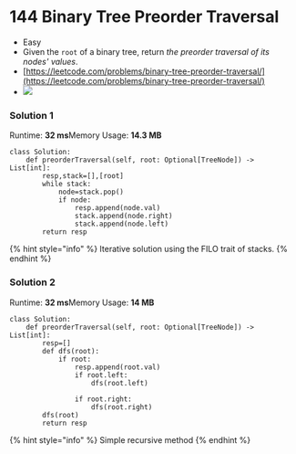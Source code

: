 # 144 Binary Tree Preorder Traversal

* Easy
* Given the `root` of a binary tree, return _the preorder traversal of its nodes' values_.
* [https://leetcode.com/problems/binary-tree-preorder-traversal/](https://leetcode.com/problems/binary-tree-preorder-traversal/)
* ![](<../../../../../.gitbook/assets/image (277).png>)

### Solution 1

Runtime: **32 ms**Memory Usage: **14.3 MB**

```
class Solution:
    def preorderTraversal(self, root: Optional[TreeNode]) -> List[int]:
        resp,stack=[],[root]
        while stack:
            node=stack.pop()
            if node:
                resp.append(node.val)
                stack.append(node.right)
                stack.append(node.left)
        return resp
```

{% hint style="info" %}
Iterative solution using the FILO trait of stacks.&#x20;
{% endhint %}

### Solution 2

Runtime: **32 ms**Memory Usage: **14 MB**

```
class Solution:
    def preorderTraversal(self, root: Optional[TreeNode]) -> List[int]:
        resp=[]
        def dfs(root):
            if root:
                resp.append(root.val)
                if root.left:
                    dfs(root.left)
                    
                if root.right:
                    dfs(root.right)
        dfs(root)
        return resp
```

{% hint style="info" %}
Simple recursive method&#x20;
{% endhint %}
